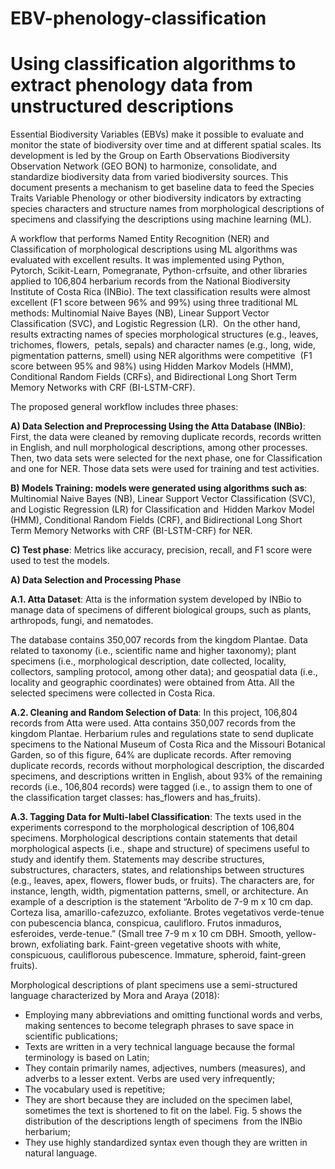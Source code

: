 # EBV-phenology-classification
# Using classification algorithms to extract phenology data from unstructured descriptions

Essential Biodiversity Variables (EBVs) make it possible to evaluate and monitor the state of biodiversity over time and at different spatial scales. Its development is led by the Group on Earth Observations Biodiversity Observation Network (GEO BON) to harmonize, consolidate, and standardize biodiversity data from varied biodiversity sources. This document presents a mechanism to get baseline data to feed the Species Traits Variable Phenology or other biodiversity indicators by extracting species characters and structure names from morphological descriptions of specimens and classifying the descriptions using machine learning (ML).

A workflow that performs Named Entity Recognition (NER) and Classification of morphological descriptions using ML algorithms was evaluated with excellent results. It was implemented using Python, Pytorch, Scikit-Learn, Pomegranate, Python-crfsuite, and other libraries applied to 106,804 herbarium records from the National Biodiversity Institute of Costa Rica (INBio). The text classification results were almost excellent (F1 score between 96% and 99%) using three traditional ML methods: Multinomial Naive Bayes (NB), Linear Support Vector Classification (SVC), and Logistic Regression (LR).  On the other hand, results extracting names of species morphological structures (e.g., leaves, trichomes, flowers,  petals, sepals) and character names (e.g., long, wide, pigmentation patterns, smell) using NER algorithms were competitive  (F1 score between 95% and 98%) using Hidden Markov Models (HMM), Conditional Random Fields (CRFs), and Bidirectional Long Short Term Memory Networks with CRF (BI-LSTM-CRF).  

The proposed general workflow includes three phases: 

**A) Data Selection and Preprocessing Using the Atta Database (INBio)**: First, the data were cleaned by removing duplicate records, records written in English, and null morphological descriptions, among other processes. Then, two data sets were selected for the next phase, one for Classification and one for NER. Those data sets were used for training and test activities. 

**B) Models Training: models were generated using algorithms such as**: Multinomial Naive Bayes (NB), Linear Support Vector Classification (SVC), and Logistic Regression (LR) for Classification and  Hidden Markov Model (HMM), Conditional Random Fields (CRF), and Bidirectional Long Short Term Memory Networks with CRF (BI-LSTM-CRF) for NER. 

**C) Test phase**: Metrics like accuracy, precision, recall, and F1 score were used to test the models. 


**A) Data Selection and Processing Phase**

**A.1. Atta Dataset**: Atta is the information system developed by INBio to manage data of specimens of different biological groups, such as plants, arthropods, fungi, and nematodes.

The database contains 350,007 records from the kingdom Plantae. Data related to taxonomy (i.e., scientific name and higher taxonomy); plant specimens (i.e., morphological description, date collected, locality, collectors, sampling protocol, among other data); and geospatial data (i.e., locality and geographic coordinates) were obtained from Atta. All the selected specimens were collected in Costa Rica.

**A.2. Cleaning and Random Selection of Data**: In this project, 106,804 records from Atta were used. Atta contains 350,007 records from the kingdom Plantae. Herbarium rules and regulations state to send duplicate specimens to the National Museum of Costa Rica and the Missouri Botanical Garden, so of this figure, 64% are duplicate records. After removing duplicate records, records without morphological description, the discarded specimens, and descriptions written in English, about 93% of the remaining records (i.e., 106,804 records) were tagged (i.e., to assign them to one of the classification target classes: has_flowers and has_fruits). 

**A.3. Tagging Data for Multi-label Classification**: The texts used in the experiments correspond to the morphological description of 106,804 specimens. Morphological descriptions contain statements that detail morphological aspects (i.e., shape and structure) of specimens useful to study and identify them. Statements may describe structures, substructures, characters, states, and relationships between structures (e.g., leaves, apex, flowers, flower buds, or fruits). The characters are, for instance, length, width, pigmentation patterns, smell, or architecture. An example of a description is the statement “Arbolito de 7-9 m x 10 cm dap. Corteza lisa, amarillo-cafezuzco, exfoliante. Brotes vegetativos verde-tenue con pubescencia blanca, conspicua, caulifloro. Frutos inmaduros, esferoides, verde-tenue.” (Small tree 7-9 m x 10 cm DBH. Smooth, yellow-brown, exfoliating bark. Faint-green vegetative shoots with white, conspicuous, cauliflorous pubescence. Immature, spheroid, faint-green fruits).

Morphological descriptions of plant specimens use a semi-structured language characterized by Mora and Araya (2018):

* Employing many abbreviations and omitting functional words and verbs, making sentences to become telegraph phrases to save space in scientific publications;
* Texts are written in a very technical language because the formal terminology is based on Latin;
* They contain primarily names, adjectives, numbers (measures), and adverbs to a lesser extent. Verbs are used very infrequently;
* The vocabulary used is repetitive;
* They are short because they are included on the specimen label, sometimes the text is shortened to fit on the label. Fig. 5 shows the distribution of the descriptions length of specimens  from the INBio herbarium;
* They use highly standardized syntax even though they are written in natural language.



